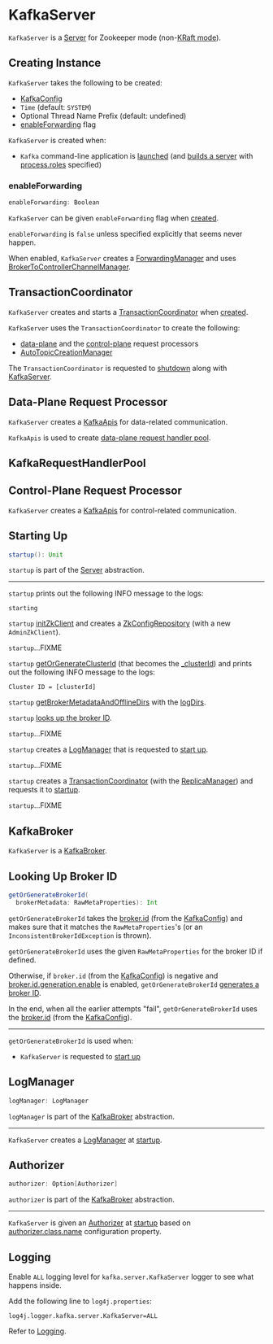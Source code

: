 # KafkaServer

`KafkaServer` is a [Server](../Server.md) for Zookeeper mode (non-[KRaft mode](../raft/index.md)).

## Creating Instance

`KafkaServer` takes the following to be created:

* <span id="config"> [KafkaConfig](../KafkaConfig.md)
* <span id="time"> `Time` (default: `SYSTEM`)
* <span id="threadNamePrefix"> Optional Thread Name Prefix (default: undefined)
* [enableForwarding](#enableForwarding) flag

`KafkaServer` is created when:

* `Kafka` command-line application is [launched](../Kafka.md#main) (and [builds a server](../Kafka.md#buildServer) with [process.roles](../KafkaConfig.md#processRoles) specified)

### <span id="enableForwarding"> enableForwarding

```scala
enableForwarding: Boolean
```

`KafkaServer` can be given `enableForwarding` flag when [created](#creating-instance).

`enableForwarding` is `false` unless specified explicitly that seems never happen.

When enabled, `KafkaServer` creates a [ForwardingManager](#forwardingManager) and uses [BrokerToControllerChannelManager](#clientToControllerChannelManager).

## <span id="transactionCoordinator"> TransactionCoordinator

`KafkaServer` creates and starts a [TransactionCoordinator](../transactions/TransactionCoordinator.md) when [created](#creating-instance).

`KafkaServer` uses the `TransactionCoordinator` to create the following:

* [data-plane](#dataPlaneRequestProcessor) and the [control-plane](#controlPlaneRequestProcessor) request processors
* [AutoTopicCreationManager](../AutoTopicCreationManager.md)

The `TransactionCoordinator` is requested to [shutdown](../transactions/TransactionCoordinator.md#shutdown) along with [KafkaServer](#shutdown).

## <span id="dataPlaneRequestProcessor"> Data-Plane Request Processor

`KafkaServer` creates a [KafkaApis](../KafkaApis.md) for data-related communication.

`KafkaApis` is used to create [data-plane request handler pool](#dataPlaneRequestHandlerPool).

## <span id="dataPlaneRequestHandlerPool"> KafkaRequestHandlerPool

## <span id="controlPlaneRequestProcessor"> Control-Plane Request Processor

`KafkaServer` creates a [KafkaApis](../KafkaApis.md) for control-related communication.

## <span id="startup"> Starting Up

```scala
startup(): Unit
```

`startup` is part of the [Server](../Server.md#startup) abstraction.

---

`startup` prints out the following INFO message to the logs:

```text
starting
```

`startup` [initZkClient](#initZkClient) and creates a [ZkConfigRepository](#configRepository) (with a new `AdminZkClient`).

`startup`...FIXME

`startup` [getOrGenerateClusterId](#getOrGenerateClusterId) (that becomes the [_clusterId](#_clusterId)) and prints out the following INFO message to the logs:

```text
Cluster ID = [clusterId]
```

`startup` [getBrokerMetadataAndOfflineDirs](../BrokerMetadataCheckpoint.md#getBrokerMetadataAndOfflineDirs) with the [logDirs](../KafkaConfig.md#logDirs).

`startup` [looks up the broker ID](#getOrGenerateBrokerId).

`startup`...FIXME

`startup` creates a [LogManager](#_logManager) that is requested to [start up](../log/LogManager.md#startup).

`startup`...FIXME

`startup` creates a [TransactionCoordinator](#transactionCoordinator) (with the [ReplicaManager](#replicaManager)) and requests it to [startup](../transactions/TransactionCoordinator.md#startup).

`startup`...FIXME

## <span id="KafkaBroker"> KafkaBroker

`KafkaServer` is a [KafkaBroker](KafkaBroker.md).

## <span id="getOrGenerateBrokerId"> Looking Up Broker ID

```scala
getOrGenerateBrokerId(
  brokerMetadata: RawMetaProperties): Int
```

`getOrGenerateBrokerId` takes the [broker.id](../KafkaConfig.md#brokerId) (from the [KafkaConfig](#config)) and makes sure that it matches the `RawMetaProperties`'s (or an `InconsistentBrokerIdException` is thrown).

`getOrGenerateBrokerId` uses the given `RawMetaProperties` for the broker ID if defined.

Otherwise, if `broker.id` (from the [KafkaConfig](../KafkaConfig.md#brokerId)) is negative and [broker.id.generation.enable](../KafkaConfig.md#brokerIdGenerationEnable) is enabled, `getOrGenerateBrokerId` [generates a broker ID](#generateBrokerId).

In the end, when all the earlier attempts "fail", `getOrGenerateBrokerId` uses the [broker.id](../KafkaConfig.md#brokerId) (from the [KafkaConfig](../KafkaConfig.md#brokerId)).

---

`getOrGenerateBrokerId` is used when:

* `KafkaServer` is requested to [start up](#startup)

## <span id="logManager"><span id="_logManager"> LogManager

```scala
logManager: LogManager
```

`logManager` is part of the [KafkaBroker](KafkaBroker.md#logManager) abstraction.

---

`KafkaServer` creates a [LogManager](../log/LogManager.md) at [startup](#startup).

## <span id="authorizer"> Authorizer

```scala
authorizer: Option[Authorizer]
```

`authorizer` is part of the [KafkaBroker](KafkaBroker.md#authorizer) abstraction.

---

`KafkaServer` is given an [Authorizer](../authorization/Authorizer.md) at [startup](#startup) based on [authorizer.class.name](../KafkaConfig.md#authorizer) configuration property.

## Logging

Enable `ALL` logging level for `kafka.server.KafkaServer` logger to see what happens inside.

Add the following line to `log4j.properties`:

```text
log4j.logger.kafka.server.KafkaServer=ALL
```

Refer to [Logging](../logging.md).
